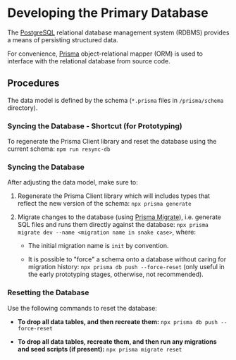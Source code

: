 # Developing the Primary Database

The [PostgreSQL](https://www.postgresql.org/about/) relational database management system (RDBMS) provides a means of persisting structured data.

For convenience, [Prisma](https://www.prisma.io/docs/orm/overview) object-relational mapper (ORM) is used to interface with the relational database from source code.

## Procedures

The data model is defined by the schema (`*.prisma` files in `/prisma/schema` directory).

### Syncing the Database - Shortcut (for Prototyping)

To regenerate the Prisma Client library and reset the database using the current schema: `npm run resync-db`

### Syncing the Database

After adjusting the data model, make sure to:

1. Regenerate the Prisma Client library which will includes types that reflect the new version of the schema: `npx prisma generate`

2. Migrate changes to the database (using [Prisma Migrate](https://www.prisma.io/docs/orm/prisma-migrate)), i.e. generate SQL files and runs them directly against the database: `npx prisma migrate dev --name <migration name in snake case>`, where:

    * The initial migration name is `init` by convention.

    * It is possible to "force" a schema onto a database without caring for migration history: `npx prisma db push --force-reset` (only useful in the early prototyping stages, otherwise, not recommended).

### Resetting the Database

Use the following commands to reset the database:

* **To drop all data tables, and then recreate them:**
`npx prisma db push --force-reset`

* **To drop all data tables, recreate them, and then run any migrations and seed scripts (if present):**
`npx prisma migrate reset`
